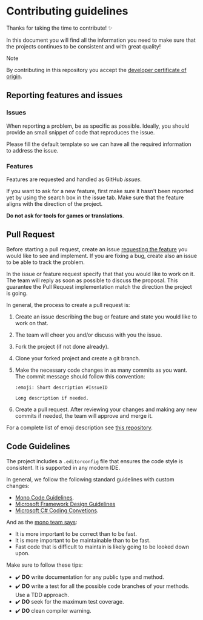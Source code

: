 # Contributing guidelines

Thanks for taking the time to contribute! :sparkles:

In this document you will find all the information you need to make sure that
the projects continues to be consistent and with great quality!

> [!NOTE]  
> By contributing in this repository you accept the
> [developer certificate of origin](https://developercertificate.org/).

## Reporting features and issues

### Issues

When reporting a problem, be as specific as possible. Ideally, you should
provide an small snippet of code that reproduces the issue.

Please fill the default template so we can have all the required information to
address the issue.

### Features

Features are requested and handled as GitHub _issues_.

If you want to ask for a new feature, first make sure it hasn't been reported
yet by using the search box in the issue tab. Make sure that the feature aligns
with the direction of the project.

**Do not ask for tools for games or translations**.

## Pull Request

Before starting a pull request, create an issue
[requesting the feature](#features) you would like to see and implement. If you
are fixing a bug, create also an issue to be able to track the problem.

In the issue or feature request specify that that you would like to work on it.
The team will reply as soon as possible to discuss the proposal. This guarantee
the Pull Request implementation match the direction the project is going.

In general, the process to create a pull request is:

1. Create an issue describing the bug or feature and state you would like to
   work on that.
2. The team will cheer you and/or discuss with you the issue.
3. Fork the project (if not done already).
4. Clone your forked project and create a git branch.
5. Make the necessary code changes in as many commits as you want. The commit
   message should follow this convention:

   ```plain
   :emoji: Short description #IssueID

   Long description if needed.
   ```

6. Create a pull request. After reviewing your changes and making any new
   commits if needed, the team will approve and merge it.

For a complete list of emoji description see
[this repository](https://github.com/slashsBin/styleguide-git-commit-message#suggested-emojis).

## Code Guidelines

The project includes a `.editorconfig` file that ensures the code style is
consistent. It is supported in any modern IDE.

In general, we follow the following standard guidelines with custom changes:

- [Mono Code Guidelines](https://raw.githubusercontent.com/mono/website/gh-pages/community/contributing/coding-guidelines.md).
- [Microsoft Framework Design Guidelines](https://docs.microsoft.com/en-us/dotnet/standard/design-guidelines/)
- [Microsoft C# Coding Convetions](https://docs.microsoft.com/en-us/dotnet/csharp/programming-guide/inside-a-program/coding-conventions).

And as the
[mono team says](https://www.mono-project.com/community/contributing/coding-guidelines/#performance-and-readability):

- It is more important to be correct than to be fast.
- It is more important to be maintainable than to be fast.
- Fast code that is difficult to maintain is likely going to be looked down
  upon.

Make sure to follow these tips:

- :heavy_check_mark: **DO** write documentation for any public type and method.
- :heavy_check_mark: **DO** write a test for all the possible code branches of
  your methods. Use a TDD approach.
- :heavy_check_mark: **DO** seek for the maximum test coverage.
- :heavy_check_mark: **DO** clean compiler warning.
